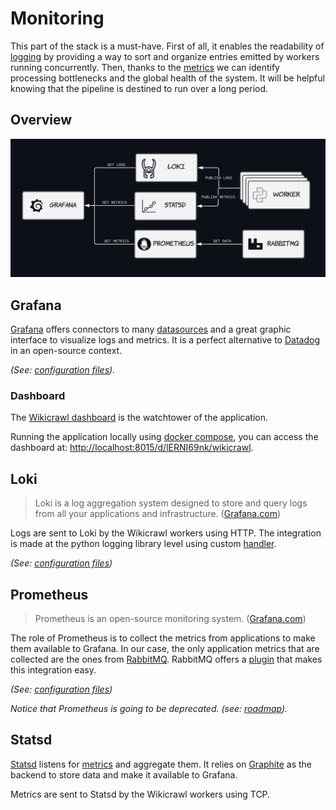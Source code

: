 # Monitoring

This part of the stack is a must-have.
First of all, it enables the readability of [logging](https://en.wikipedia.org/wiki/Logging_(software)) by providing a way to sort and organize entries emitted by workers running concurrently.
Then, thanks to the [metrics](https://en.wikipedia.org/wiki/Metric_(mathematics)) we can identify processing bottlenecks and the global health of the system. It will be helpful knowing that the pipeline is destined to run over a long period.

## Overview

![monitoring](/docs/images/monitoring.svg)

## Grafana

[Grafana](https://github.com/grafana/grafana) offers connectors to many [datasources](https://grafana.com/docs/grafana/latest/datasources) and a great graphic interface to visualize logs and metrics. It is a perfect alternative to [Datadog](https://www.datadoghq.com/) in an open-source context.

_(See: [configuration files](/.config/grafana/))._

### Dashboard

The [Wikicrawl dashboard](/docs/images/dashboard.png) is the watchtower of the application.

Running the application locally using [docker compose](/docs/dockerCompose.md), you can access the dashboard at: <http://localhost:8015/d/lERNI69nk/wikicrawl>.

## Loki

> Loki is a log aggregation system designed to store and query logs from all your applications and infrastructure. ([Grafana.com](https://grafana.com/oss/loki/))

Logs are sent to Loki by the Wikicrawl workers using HTTP. The integration is made at the python logging library level using custom [handler](https://docs.python.org/3/library/logging.handlers.html).

_(See: [configuration files](/.config/grafana/))_

## Prometheus

> Prometheus is an open-source monitoring system. ([Grafana.com](https://grafana.com/oss/prometheus/))

The role of Prometheus is to collect the metrics from applications to make them available to Grafana.
In our case, the only application metrics that are collected are the ones from [RabbitMQ](/docs/taskQueue.md).
RabbitMQ offers a [plugin](https://www.rabbitmq.com/prometheus.html) that makes this integration easy.

_(See: [configuration files](/.config/prometheus/))_

_Notice that Prometheus is going to be deprecated. (see: [roadmap](/docs/roadmap.md))._

## Statsd

[Statsd](https://github.com/statsd/statsd) listens for [metrics](https://github.com/statsd/statsd/blob/master/docs/metric_types.md) and aggregate them. It relies on [Graphite](https://github.com/graphite-project/graphite-web) as the backend to store data and make it available to Grafana.

Metrics are sent to Statsd by the Wikicrawl workers using TCP.
